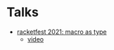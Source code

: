 # Talks

- [racketfest 2021: macro as type](https://racketfest.com/)
  - [video](https://youtu.be/BLHxUzj7F-Q)
